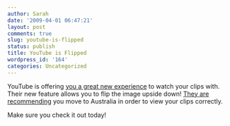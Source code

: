 ```yaml
---
author: Sarah
date: '2009-04-01 06:47:21'
layout: post
comments: true
slug: youtube-is-flipped
status: publish
title: YouTube is Flipped
wordpress_id: '164'
categories: Uncategorized
---
```


YouTube is offering <a href="http://www.youtube.com/watch?v=Bu9TsJlcvzc&amp;feature=dir&amp;flip=1">you a great new experience</a> to watch your clips with. Their new feature allows you to flip the image upside down! <a href="http://www.youtube.com/t/new_viewing_experience">They are recommending</a> you move to Australia in order to view your clips correctly.

Make sure you check it out today!